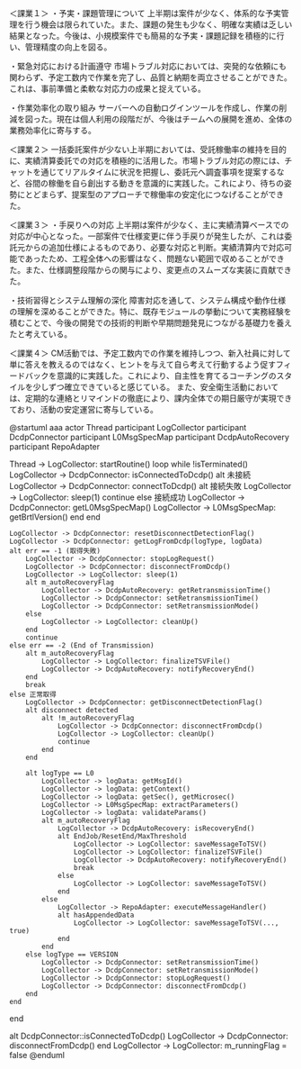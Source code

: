 ＜課業１＞
・予実・課題管理について
上半期は案件が少なく、体系的な予実管理を行う機会は限られていた。また、課題の発生も少なく、明確な実績は乏しい結果となった。今後は、小規模案件でも簡易的な予実・課題記録を積極的に行い、管理精度の向上を図る。

・緊急対応における計画遵守
市場トラブル対応においては、突発的な依頼にも関わらず、予定工数内で作業を完了し、品質と納期を両立させることができた。これは、事前準備と柔軟な対応力の成果と捉えている。

・作業効率化の取り組み
サーバーへの自動ログインツールを作成し、作業の削減を図った。現在は個人利用の段階だが、今後はチームへの展開を進め、全体の業務効率化に寄与する。



＜課業２＞
一括委託案件が少ない上半期においては、受託稼働率の維持を目的に、実績清算委託での対応を積極的に活用した。市場トラブル対応の際には、チャットを通じてリアルタイムに状況を把握し、委託元へ調査事項を提案するなど、谷間の稼働を自ら創出する動きを意識的に実践した。これにより、待ちの姿勢にとどまらず、提案型のアプローチで稼働率の安定化につなげることができた。



＜課業３＞
・手戻りへの対応
上半期は案件が少なく、主に実績清算ベースでの対応が中心となった。一部案件で仕様変更に伴う手戻りが発生したが、これは委託元からの追加仕様によるものであり、必要な対応と判断。実績清算内で対応可能であったため、工程全体への影響はなく、問題ない範囲で収めることができた。また、仕様調整段階からの関与により、変更点のスムーズな実装に貢献できた。

・技術習得とシステム理解の深化
障害対応を通して、システム構成や動作仕様の理解を深めることができた。特に、既存モジュールの挙動について実務経験を積むことで、今後の開発での技術的判断や早期問題発見につながる基礎力を養えたと考えている。



＜課業４＞
CM活動では、予定工数内での作業を維持しつつ、新入社員に対して単に答えを教えるのではなく、ヒントを与えて自ら考えて行動するよう促すフィードバックを意識的に実践した。これにより、自主性を育てるコーチングのスタイルを少しずつ確立できていると感じている。
また、安全衛生活動においては、定期的な連絡とリマインドの徹底により、課内全体での期日厳守が実現できており、活動の安定運営に寄与している。





@startuml aaa
actor Thread
participant LogCollector
participant DcdpConnector
participant L0MsgSpecMap
participant DcdpAutoRecovery
participant RepoAdapter

Thread -> LogCollector: startRoutine()
loop while !isTerminated()
    LogCollector -> DcdpConnector: isConnectedToDcdp()
    alt 未接続
        LogCollector -> DcdpConnector: connectToDcdp()
        alt 接続失敗
            LogCollector -> LogCollector: sleep(1)
            continue
        else 接続成功
            LogCollector -> DcdpConnector: getL0MsgSpecMap()
            LogCollector -> L0MsgSpecMap: getBrtlVersion()
        end
    end

    LogCollector -> DcdpConnector: resetDisconnectDetectionFlag()
    LogCollector -> DcdpConnector: getLogFromDcdp(logType, logData)
    alt err == -1 (取得失敗)
        LogCollector -> DcdpConnector: stopLogRequest()
        LogCollector -> DcdpConnector: disconnectFromDcdp()
        LogCollector -> LogCollector: sleep(1)
        alt m_autoRecoveryFlag
            LogCollector -> DcdpAutoRecovery: getRetransmissionTime()
            LogCollector -> DcdpConnector: setRetransmissionTime()
            LogCollector -> DcdpConnector: setRetransmissionMode()
        else
            LogCollector -> LogCollector: cleanUp()
        end
        continue
    else err == -2 (End of Transmission)
        alt m_autoRecoveryFlag
            LogCollector -> LogCollector: finalizeTSVFile()
            LogCollector -> DcdpAutoRecovery: notifyRecoveryEnd()
        end
        break
    else 正常取得
        LogCollector -> DcdpConnector: getDisconnectDetectionFlag()
        alt disconnect detected
            alt !m_autoRecoveryFlag
                LogCollector -> DcdpConnector: disconnectFromDcdp()
                LogCollector -> LogCollector: cleanUp()
                continue
            end
        end

        alt logType == L0
            LogCollector -> logData: getMsgId()
            LogCollector -> logData: getContext()
            LogCollector -> logData: getSec(), getMicrosec()
            LogCollector -> L0MsgSpecMap: extractParameters()
            LogCollector -> logData: validateParams()
            alt m_autoRecoveryFlag
                LogCollector -> DcdpAutoRecovery: isRecoveryEnd()
                alt EndJob/ResetEnd/MaxThreshold
                    LogCollector -> LogCollector: saveMessageToTSV()
                    LogCollector -> LogCollector: finalizeTSVFile()
                    LogCollector -> DcdpAutoRecovery: notifyRecoveryEnd()
                    break
                else
                    LogCollector -> LogCollector: saveMessageToTSV()
                end
            else
                LogCollector -> RepoAdapter: executeMessageHandler()
                alt hasAppendedData
                    LogCollector -> LogCollector: saveMessageToTSV(..., true)
                end
            end
        else logType == VERSION
            LogCollector -> DcdpConnector: setRetransmissionTime()
            LogCollector -> DcdpConnector: setRetransmissionMode()
            LogCollector -> DcdpConnector: stopLogRequest()
            LogCollector -> DcdpConnector: disconnectFromDcdp()
        end
    end
end

alt DcdpConnector::isConnectedToDcdp()
    LogCollector -> DcdpConnector: disconnectFromDcdp()
end
LogCollector -> LogCollector: m_runningFlag = false
@enduml
